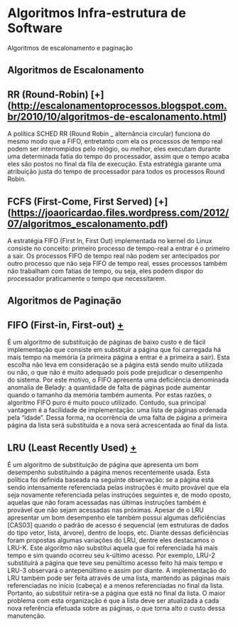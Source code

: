 # Algoritmos Infra-estrutura de Software

Algoritmos de escalonamento e paginação

## Algoritmos de Escalonamento

## RR (Round-Robin) [+] (http://escalonamentoprocessos.blogspot.com.br/2010/10/algoritmos-de-escalonamento.html)

A política SCHED RR (Round Robin _ alternância circular) funciona do mesmo modo que a FIFO, entretanto com ela os processos de tempo real podem ser interrompidos pelo relógio, ou melhor, eles executam durante uma determinada fatia do tempo do processador, assim que o tempo acaba eles são postos no final da fila de execução. Esta estratégia garante uma atribuição justa do tempo de processador para todos os processos Round Robin.

## FCFS (First-Come, First Served) [+] (https://joaoricardao.files.wordpress.com/2012/07/algoritmos_escalonamento.pdf)

A estratégia FIFO (First In, First Out) implementada no kernel do Linux consiste no conceito: primeiro processo de tempo-real a entrar é o primeiro a sair. Os processos FIFO de tempo real não podem ser antecipados por outro processo que não seja FIFO de tempo real, esses processos também não trabalham com fatias de tempo, ou seja, eles podem dispor do processador praticamente o tempo que necessitarem.

## Algoritmos de Paginação

## FIFO (First-in, First-out) [+]( http://escalonamentoprocessos.blogspot.com.br/2010/12/memoria-virtual-paginacao-por-demanda-e.html)

É um algoritmo de substituição de páginas de baixo custo e de fácil implementação que consiste em substituir a página que foi carregada há mais tempo na memória (a primeira página a entrar é a primeira a sair). Esta escolha não leva em consideração se a página está sendo muito utilizada ou não, o que não é muito adequado pois pode prejudicar o desempenho do sistema. Por este motivo, o FIFO apresenta uma deficiência denominada anomalia de Belady: a quantidade de falta de páginas pode aumentar quando o tamanho da memória também aumenta.
Por estas razões, o algoritmo FIFO puro é muito pouco utilizado. Contudo, sua principal vantagem é a facilidade de implementação: uma lista de páginas ordenada pela “idade”. Dessa forma, na ocorrência de uma falta de página a primeira página da lista será substituída e a nova será acrescentada ao final da lista.

## LRU (Least Recently Used) [+]( http://escalonamentoprocessos.blogspot.com.br/2010/12/memoria-virtual-paginacao-por-demanda-e.html)

É um algoritmo de substituição de página que apresenta um bom desempenho substituindo a página menos recentemente usada. Esta política foi definida baseada na seguinte observação: se a página está sendo intensamente referenciada pelas instruções é muito provável que ela seja novamente referenciada pelas instruções seguintes e, de modo oposto, aquelas que não foram acessadas nas últimas instruções também é provável que não sejam acessadas nas próximas. Apesar de o LRU apresentar um bom desempenho ele também possui algumas deficiências [CAS03] quando o padrão de acesso é sequencial (em estruturas de dados do tipo vetor, lista, árvore), dentro de loops, etc. Diante dessas deficiências foram propostas algumas variações do LRU, dentre eles destacamos o LRU-K. Este algoritmo não substitui aquela que foi referenciada há mais tempo e sim quando ocorreu seu k-último acesso. Por exemplo, LRU-2 substituirá a página que teve seu penúltimo acesso feito há mais tempo e LRU-3 observará o antepenúltimo e assim por diante. 
A implementação do LRU também pode ser feita através de uma lista, mantendo as páginas mais referenciadas no início (cabeça) e a menos referenciadas no final da lista. Portanto, ao substituir retira-se a página que está no final da lista. O maior problema com esta organização é que a lista deve ser atualizada a cada nova referência efetuada sobre as páginas, o que torna alto o custo dessa manutenção.